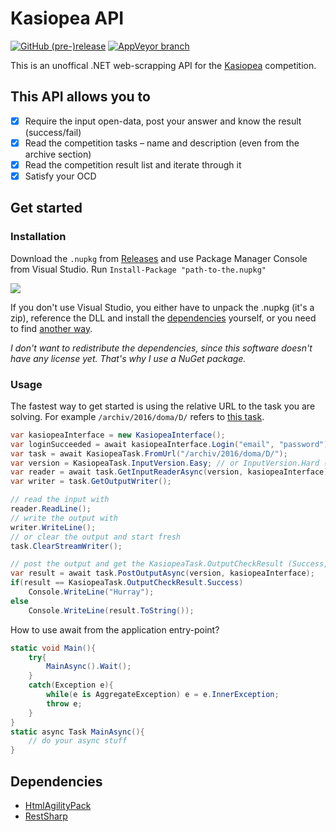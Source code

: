 Kasiopea API
===
[![GitHub (pre-)release](https://img.shields.io/github/release/Sorashi/KasiopeaApi/all.svg)](https://github.com/Sorashi/KasiopeaApi/releases/latest)
[![AppVeyor branch](https://img.shields.io/appveyor/ci/Sorashi/KasiopeaApi/master.svg)](https://ci.appveyor.com/project/Sorashi/kasiopeaapi)

This is an unoffical .NET web-scrapping API for the [Kasiopea](https://kasiopea.matfyz.cz) competition.

## This API allows you to

- [x] Require the input open-data, post your answer and know the result (success/fail)
- [x] Read the competition tasks – name and description (even from the archive section)
- [x] Read the competition result list and iterate through it
- [x] Satisfy your OCD

## Get started

### Installation

Download the `.nupkg` from [Releases](https://github.com/Sorashi/KasiopeaApi/releases/latest) and use Package Manager Console from Visual Studio. Run `Install-Package "path-to-the.nupkg"`

![](https://user-images.githubusercontent.com/6270283/29934511-c7bf6f84-8e7b-11e7-9188-c54966a24d4e.png)

[comment]: # (Fallback image: https://a.doko.moe/awjfpp.png)

If you don't use Visual Studio, you either have to unpack the .nupkg (it's a zip), reference the DLL and install the [dependencies](#dependencies) yourself, or you need to find [another way](https://stackoverflow.com/questions/10240029/how-to-install-a-nuget-package-nupkg-file-locally).

*I don't want to redistribute the dependencies, since this software doesn't have any license yet. That's why I use a NuGet package.*

### Usage

The fastest way to get started is using the relative URL to the task you are solving. For example `/archiv/2016/doma/D/` refers to [this task](https://kasiopea.matfyz.cz/archiv/2016/doma/D/).

```csharp
var kasiopeaInterface = new KasiopeaInterface();
var loginSucceeded = await kasiopeaInterface.Login("email", "password");
var task = await KasiopeaTask.FromUrl("/archiv/2016/doma/D/");
var version = KasiopeaTask.InputVersion.Easy; // or InputVersion.Hard (hard input has more difficult constraints)
var reader = await task.GetInputReaderAsync(version, kasiopeaInterface);
var writer = task.GetOutputWriter();

// read the input with
reader.ReadLine();
// write the output with
writer.WriteLine();
// or clear the output and start fresh
task.ClearStreamWriter();

// post the output and get the KasiopeaTask.OutputCheckResult (Success, Fail, Timeout, MissingFile, Unknown)
var result = await task.PostOutputAsync(version, kasiopeaInterface);
if(result == KasiopeaTask.OutputCheckResult.Success)
	Console.WriteLine("Hurray");
else
	Console.WriteLine(result.ToString());
```

How to use await from the application entry-point?
```csharp
static void Main(){
	try{
		MainAsync().Wait();
	}
	catch(Exception e){
		while(e is AggregateException) e = e.InnerException;
		throw e;
	}
}
static async Task MainAsync(){
	// do your async stuff
}
```

## Dependencies

- [HtmlAgilityPack](https://www.nuget.org/packages/HtmlAgilityPack/)
- [RestSharp](https://www.nuget.org/packages/RestSharp/)